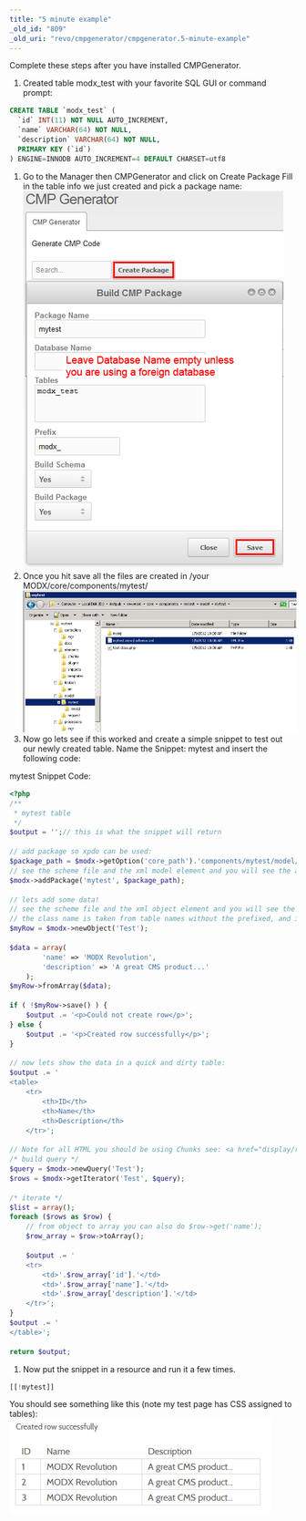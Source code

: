 ```yaml
---
title: "5 minute example"
_old_id: "809"
_old_uri: "revo/cmpgenerator/cmpgenerator.5-minute-example"
---
```


Complete these steps after you have installed CMPGenerator.

1. Created table modx\_test with your favorite SQL GUI or command prompt:

``` sql
CREATE TABLE `modx_test` (
  `id` INT(11) NOT NULL AUTO_INCREMENT,
  `name` VARCHAR(64) NOT NULL,
  `description` VARCHAR(64) NOT NULL,
  PRIMARY KEY (`id`)
) ENGINE=INNODB AUTO_INCREMENT=4 DEFAULT CHARSET=utf8
```

1. Go to the Manager then CMPGenerator and click on Create Package
   Fill in the table info we just created and pick a package name:
  ![](create-package2.2.png)
2. Once you hit save all the files are created in /your MODX/core/components/mytest/
  ![](created-folders-files.png)
3. Now go lets see if this worked and create a simple snippet to test out our newly created table.
   Name the Snippet: mytest and insert the following code:

mytest Snippet Code:

``` php
<?php
/**
 * mytest table
 */
$output = '';// this is what the snippet will return

// add package so xpdo can be used:
$package_path = $modx->getOption('core_path').'components/mytest/model/';
// see the scheme file and the xml model element and you will see the attribute package and that must match here
$modx->addPackage('mytest', $package_path);

// lets add some data!
// see the scheme file and the xml object element and you will see the attribute class and that must match here
// the class name is taken from table names without the prefixed, and is capitalized.
$myRow = $modx->newObject('Test');

$data = array(
        'name' => 'MODX Revolution',
        'description' => 'A great CMS product...'
    );
$myRow->fromArray($data);

if ( !$myRow->save() ) {
    $output .= '<p>Could not create row</p>';
} else {
    $output .= '<p>Created row successfully</p>';
}

// now lets show the data in a quick and dirty table:
$output .= '
<table>
    <tr>
        <th>ID</th>
        <th>Name</th>
        <th>Description</th>
    </tr>';

// Note for all HTML you should be using Chunks see: <a href="display/revolution20/Chunks#Chunks-ProcessingChunkviatheAPI"> display/revolution20/Chunks#...</a>
/* build query */
$query = $modx->newQuery('Test');
$rows = $modx->getIterator('Test', $query);

/* iterate */
$list = array();
foreach ($rows as $row) {
    // from object to array you can also do $row->get('name');
    $row_array = $row->toArray();

    $output .= '
    <tr>
        <td>'.$row_array['id'].'</td>
        <td>'.$row_array['name'].'</td>
        <td>'.$row_array['description'].'</td>
    </tr>';
}
$output .= '
</table>';

return $output;
```

1. Now put the snippet in a resource and run it a few times.

``` php
[[!mytest]]
```

You should see something like this (note my test page has CSS assigned to tables):
![](snippet-output.png)
